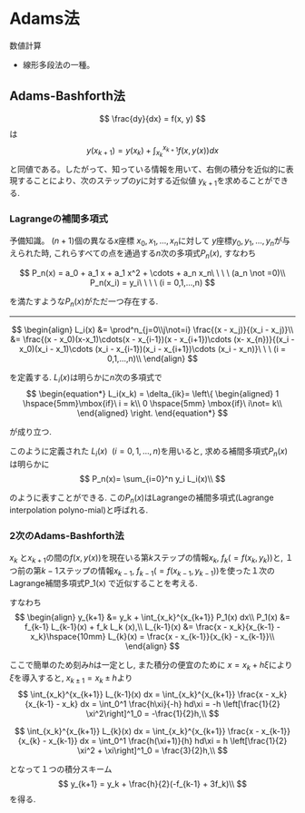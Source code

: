 # Adams法
数値計算


- 線形多段法の一種。

## Adams-Bashforth法

$$
\frac{dy}{dx} = f(x, y)
$$
は
$$
y(x_{k+1}) = y(x_k) + \int_{x_k}^{x_{k+1}} f(x, y(x)) dx
$$
と同値である。したがって、知っている情報を用いて、右側の積分を近似的に表現することにより、次のステップの$y$に対する近似値 $y_{k+1}$を求めることができる.

### Lagrangeの補間多項式

予備知識。
$(n+1)$個の異なる$x$座標 $x_0, x_1, ..., x_n$に対して $y$座標$y_0, y_1, ..., y_n$が与えられた時, これらすべての点を通過する$n$次の多項式$P_n(x)$, すなわち

$$
P_n(x) = a_0 + a_1 x + a_1 x^2 + \cdots + a_n x_n\ \ \ \ (a_n \not =0)\\
P_n(x_i) = y_i\ \ \ \ (i = 0,1,...,n)
$$

を満たすような$P_n(x)$がただ一つ存在する.

-----

$$
\begin{align}
L_i(x) &= \prod^n_{j=0\\j\not=i} \frac{(x - x_j)}{(x_i - x_j)}\\
&= \frac{(x - x_0)(x-x_1)\cdots(x - x_{i-1})(x - x_{i+1})\cdots (x- x_{n})}{(x_i - x_0)(x_i - x_1)\cdots (x_i - x_{i-1})(x_i - x_{i+1})\cdots (x_i - x_n)}\ \ \ (i = 0,1,...,n)\\
\end{align}
$$


を定義する. $L_i (x)$は明らかに$n$次の多項式で
$$
\begin{equation*}
L_i(x_k) = \delta_{ik}=
      \left\{
      \begin{aligned}
             1 \hspace{5mm}\mbox{if}\ i = k\\
             0 \hspace{5mm} \mbox{if}\ i\not= k\\
      \end{aligned}
      \right.
  \end{equation*}
$$

が成り立つ.

このように定義された $L_i (x)\ \ (i = 0,1,...,n)$を用いると, 求める補間多項式$P_n(x)$は明らかに
$$
P_n(x)= \sum_{i=0}^n y_i L_i(x)\\
$$

のように表すことができる. この$P_n(x)$はLagrangeの補間多項式(Lagrange interpolation polyno-mial)と呼ばれる.


### 2次のAdams-Bashforth法

$x_k$ と$x_{k+1}$の間の$f(x, y(x))$を現在いる第$k$ステップの情報$x_k,\ f_k( = f(x_k, y_k))$と, １つ前の第$k-1$ステップの情報$x_{k-1},\ f_{k-1}( = f(x_{k-1}, y_{k-1}))$を使った１次のLagrange補間多項式P_1(x) で近似することを考える.

すなわち
$$
\begin{align}
y_{k+1} &= y_k + \int_{x_k}^{x_{k+1}} P_1(x) dx\\
P_1(x) &= f_{k-1} L_{k-1}(x) + f_k L_k (x),\\
L_{k-1}(x) &= \frac{x - x_k}{x_{k-1} - x_k}\hspace{10mm} L_{k}(x) = \frac{x - x_{k-1}}{x_{k} - x_{k-1}}\\
\end{align}
$$


ここで簡単のため刻み$h$は一定とし, また積分の便宜のために $x = x_k + h\xi$により $\xi$を導入すると, $x_{k\pm1} = x_k \pm h$より
$$
\int_{x_k}^{x_{k+1}} L_{k-1}(x) dx = \int_{x_k}^{x_{k+1}} \frac{x - x_k}{x_{k-1} - x_k} dx = \int_0^1 \frac{h\xi}{-h} hd\xi = -h \left[\frac{1}{2} \xi^2\right]^1_0 = -\frac{1}{2}h,\\
$$


$$
\int_{x_k}^{x_{k+1}} L_{k}(x) dx = \int_{x_k}^{x_{k+1}} \frac{x - x_{k-1}}{x_{k} - x_{k-1}} dx = \int_0^1 \frac{h(\xi+1)}{h} hd\xi = h \left[\frac{1}{2} \xi^2 + \xi\right]^1_0 = \frac{3}{2}h,\\
$$

となって１つの積分スキーム
$$
y_{k+1} = y_k + \frac{h}{2}(-f_{k-1} + 3f_k)\\
$$
を得る.











